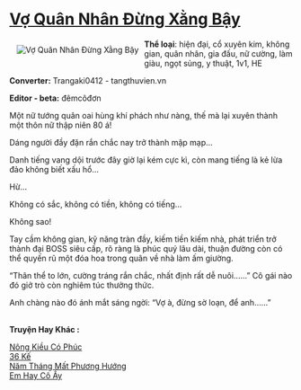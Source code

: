 <a href="https://utruyen.com/vo-quan-nhan-dung-xang-bay/24708/" title="Vợ Quân Nhân Đừng Xằng Bậy"><h1>Vợ Quân Nhân Đừng Xằng Bậy</h1></a><div style="display:table"><img align="right" style="float: left; padding: 10px;" src="https://utruyen.com/images/story/200x260/vo-quan-nhan-dung-xang-bay.jpg" alt="Vợ Quân Nhân Đừng Xằng Bậy"><b>Thể loại</b>: hiện đại, cổ xuyên kim, không gian, quân nhân, gia đấu, nữ cường, làm giàu, ngọt sủng, y thuật, 1v1, HE<p></p><b>Converter:</b> Trangaki0412 - tangthuvien.vn<p></p><b>Editor - beta:</b> đêmcôđơn<p></p>Một nữ tướng quân oai hùng khí phách như nàng, thế mà lại xuyên thành một thôn nữ thập niên 80 á!<p></p>Dáng người đầy đặn rắn chắc nay trở thành mập mạp...<p></p>Danh tiếng vang dội trước đây giờ lại kém cực kì, còn mang tiếng là kẻ lừa đảo không biết xấu hổ...<p></p>Hừ...<p></p>Không có sắc, không có tiền, không có tiếng...<p></p>Không sao!<p></p>Tay cầm không gian, kỹ năng tràn đầy, kiếm tiền kiếm nhà, phát triển trở thành đại BOSS siêu cấp, rõ ràng là phúc quý lâu dài, thuận đường còn có thể quyến rũ một đóa hoa trong quân về nhà làm ấm giường.<p></p>“Thân thể to lớn, cường tráng rắn chắc, nhất định rất dễ nuôi......” Cô gái nào đó giở trò còn nghiêm túc thưởng thức.<p></p>Anh chàng nào đó ánh mắt sáng ngời: “Vợ à, đừng sờ loạn, để anh......”</div><p><br><b>Truyện Hay Khác :</b></p><a href="https://utruyen.com/nong-kieu-co-phuc/21779/" alt="Nông Kiều Có Phúc">Nông Kiều Có Phúc</a><br/><a href="https://medium.com/@hoangminhquan1681984/36-k%E1%BA%BF-1010904f0823" alt="36 Kế">36 Kế</a><br/><a href="https://github.com/mlquan/truyenhay/tree/master/truyenhay/24936/" alt="Năm Tháng Mất Phương Hướng">Năm Tháng Mất Phương Hướng</a><br/><a href="https://github.com/quanluxury/ngontinhhot/tree/master/truyenhay/18908/" alt="Em Hay Cô Ấy">Em Hay Cô Ấy</a><br/>